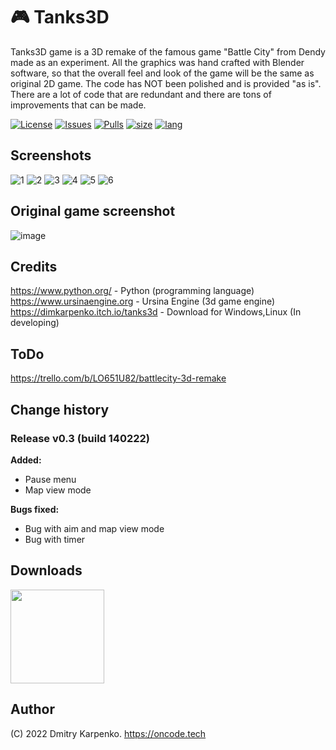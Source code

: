 # 🎮 Tanks3D
Tanks3D game is a 3D remake of the famous game "Battle City" from Dendy made as an experiment.
All the graphics was hand crafted with Blender software, so that the overall feel and look of the game will be the same as original 2D game.
The code has NOT been polished and is provided "as is". There are a lot of code that are redundant and there are tons of improvements that can be made.

[![License](https://img.shields.io/github/license/Dimkarpenko/Tanks3D?label=license&style=flat-square)](./LICENSE)
[![Issues](https://img.shields.io:/github/issues/Dimkarpenko/Tanks3D?style=flat-square)](https://github.com/Dimkarpenko/Tanks3D/issues)
[![Pulls](https://img.shields.io:/github/issues-pr/Dimkarpenko/Tanks3D?style=flat-square)](https://github.com/Dimkarpenko/Tanks3D/pulls)
[![size](https://img.shields.io:/github/languages/code-size/Dimkarpenko/Tanks3D?style=flat-square)](https://github.com/Dimkarpenko/Tanks3D)
[![lang](https://img.shields.io:/github/languages/top/Dimkarpenko/Tanks3D?style=flat-square)](https://github.com/Dimkarpenko/Tanks3D/search?l=python)
## Screenshots
![1](https://user-images.githubusercontent.com/69617058/166160372-3512d1ab-1874-44c2-be14-a26d5b384c4c.png)
![2](https://user-images.githubusercontent.com/69617058/166182751-eb6042ff-457c-4d69-a56d-0003f49a1bf8.png)
![3](https://user-images.githubusercontent.com/69617058/166182799-186c8cf4-6402-4ad7-a67d-fd6250b71efa.png)
![4](https://user-images.githubusercontent.com/69617058/166182821-d9d15ff2-c561-49ae-bc86-efdbb99c2c4e.png)
![5](https://user-images.githubusercontent.com/69617058/166182849-67efef5c-a687-44a2-a12b-b314b61209e2.png)
![6](https://user-images.githubusercontent.com/69617058/166182893-7286a112-af1c-46ae-9805-83f5fe7bbaf1.png)

## Original game screenshot
![image](https://user-images.githubusercontent.com/69617058/148892972-1e267337-013a-404c-b949-198baac8cd2a.png)
## Credits
https://www.python.org/ -  Python (programming language)  
https://www.ursinaengine.org - Ursina Engine (3d game engine)  
https://dimkarpenko.itch.io/tanks3d - Download for Windows,Linux (In developing)
## ToDo
https://trello.com/b/LO651U82/battlecity-3d-remake
## Change history
### Release v0.3 (build 140222)
**Added:**
- Pause menu
- Map view mode

**Bugs fixed:**
- Bug with aim and map view mode
- Bug with timer

## Downloads
<a href="http://dimkarpenko.itch.io/tanks3d" target="_blank"><img src="https://user-images.githubusercontent.com/69617058/158059670-b2d3351e-c03d-467f-90f0-b39cc57f8e70.png" width="150"></a>

## Author
(C) 2022 Dmitry Karpenko.
https://oncode.tech

